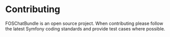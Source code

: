 Contributing
============

FOSChatBundle is an open source project. When contributing please follow the latest Symfony coding standards and provide
test cases where possible.
